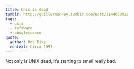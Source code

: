 ```yaml
---
title: Unix is dead
tumblr: http://guillermonkey.tumblr.com/post/3144060012
tags:
  - unix
  - software
  - obsolescence
quote:
  author: Rob Pike
  context: Circa 1991
---
```


Not only is UNIX dead, it’s starting to smell really bad.

